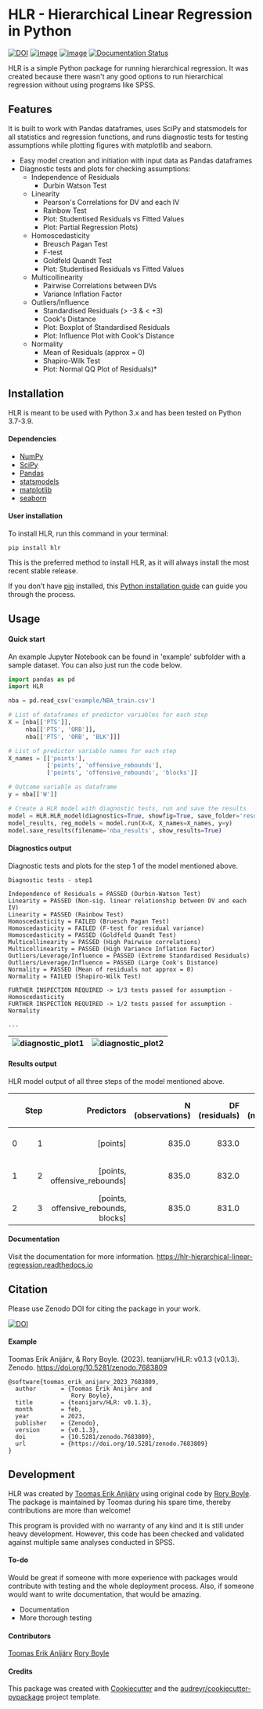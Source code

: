 # HLR - Hierarchical Linear Regression in Python

[![DOI](https://zenodo.org/badge/DOI/10.5281/zenodo.7683809.svg)](https://doi.org/10.5281/zenodo.7683809) [![image](https://img.shields.io/pypi/v/HLR.svg)](https://pypi.python.org/pypi/HLR) [![image](https://img.shields.io/travis/teanijarv/HLR.svg)](https://travis-ci.com/teanijarv/HLR) [![Documentation Status](https://readthedocs.org/projects/hlr-hierarchical-linear-regression/badge/?version=latest)](https://hlr-hierarchical-linear-regression.readthedocs.io/en/latest/?version=latest)

HLR is a simple Python package for running hierarchical regression. It was created because there wasn't any good options to run hierarchical regression without using programs like SPSS.

## Features
It is built to work with Pandas dataframes, uses SciPy and statsmodels for all statistics and regression functions, and runs diagnostic tests for testing assumptions while plotting figures with matplotlib and seaborn.
- Easy model creation and initiation with input data as Pandas dataframes
- Diagnostic tests and plots for checking assumptions:
    - Independence of Residuals
        - Durbin Watson Test
    - Linearity
        - Pearson's Correlations for DV and each IV
        - Rainbow Test
        - Plot: Studentised Residuals vs Fitted Values
        - Plot: Partial Regression Plots)
    - Homoscedasticity
        - Breusch Pagan Test
        - F-test
        - Goldfeld Quandt Test
        - Plot: Studentised Residuals vs Fitted Values
    - Multicollinearity
        - Pairwise Correlations between DVs
        - Variance Inflation Factor
    - Outliers/Influence
        - Standardised Residuals (> -3 & < +3)
        - Cook's Distance
        - Plot: Boxplot of Standardised Residuals
        - Plot: Influence Plot with Cook's Distance
    - Normality
        - Mean of Residuals (approx = 0)
        - Shapiro-Wilk Test
        - Plot: Normal QQ Plot of Residuals)*

## Installation
HLR is meant to be used with Python 3.x and has been tested on Python 3.7-3.9.

#### Dependencies
- [NumPy](https://numpy.org/)
- [SciPy](https://www.scipy.org/)
- [Pandas](https://pandas.pydata.org/)
- [statsmodels](https://www.statsmodels.org/)
- [matplotlib](https://matplotlib.org/)
- [seaborn](https://seaborn.pydata.org/)

#### User installation
To install HLR, run this command in your terminal:

`pip install hlr`

This is the preferred method to install HLR, as it will always install the most recent stable release.

If you don’t have [pip](https://pip.pypa.io/) installed, this [Python installation guide](http://docs.python-guide.org/en/latest/starting/installation/) can guide you through the process.

## Usage

#### Quick start
An example Jupyter Notebook can be found in 'example' subfolder with a sample dataset. You can also just run the code below.

```python
import pandas as pd
import HLR

nba = pd.read_csv('example/NBA_train.csv')

# List of dataframes of predictor variables for each step
X = [nba[['PTS']],
     nba[['PTS', 'ORB']],
     nba[['PTS', 'ORB', 'BLK']]]

# List of predictor variable names for each step
X_names = [['points'],
           ['points', 'offensive_rebounds'], 
           ['points', 'offensive_rebounds', 'blocks']]

# Outcome variable as dataframe
y = nba[['W']]

# Create a HLR model with diagnostic tests, run and save the results
model = HLR.HLR_model(diagnostics=True, showfig=True, save_folder='results', verbose=True)
model_results, reg_models = model.run(X=X, X_names=X_names, y=y)
model.save_results(filename='nba_results', show_results=True)
```
#### Diagnostics output
Diagnostic tests and plots for the step 1 of the model mentioned above.

```
Diagnostic tests - step1

Independence of Residuals = PASSED (Durbin-Watson Test)
Linearity = PASSED (Non-sig. linear relationship between DV and each IV)
Linearity = PASSED (Rainbow Test)
Homoscedasticity = FAILED (Bruesch Pagan Test)
Homoscedasticity = FAILED (F-test for residual variance)
Homoscedasticity = PASSED (Goldfeld Quandt Test)
Multicollinearity = PASSED (High Pairwise correlations)
Multicollinearity = PASSED (High Variance Inflation Factor)
Outliers/Leverage/Influence = PASSED (Extreme Standardised Residuals)
Outliers/Leverage/Influence = PASSED (Large Cook's Distance)
Normality = PASSED (Mean of residuals not approx = 0)
Normality = FAILED (Shapiro-Wilk Test)
 
FURTHER INSPECTION REQUIRED -> 1/3 tests passed for assumption - Homoscedasticity
FURTHER INSPECTION REQUIRED -> 1/2 tests passed for assumption - Normality

...
```

![diagnostic_plot1](https://i.imgur.com/22kFc0F.jpeg)  |  ![diagnostic_plot2](https://i.imgur.com/j8l6qJs.png)
:-------------------------:|:-------------------------:

#### Results output
HLR model output of all three steps of the model mentioned above.

|   | Step |                           Predictors | N (observations) | DF (residuals) | DF (model) | R-squared |   F-value |  P-value (F) |           SSE |     SSTO |  MSE (model) | MSE (residuals) | MSE (total) |                                        Beta coefs |                             P-values (beta coefs) |                       Failed assumptions (check!) | R-squared change | F-value change | P-value (F change) |
|---|-----:|-------------------------------------:|-----------------:|---------------:|-----------:|----------:|----------:|-------------:|--------------:|---------:|-------------:|----------------:|------------:|--------------------------------------------------:|--------------------------------------------------:|--------------------------------------------------:|-----------------:|---------------:|-------------------:|
| 0 |    1 |                             [points] |            835.0 |          833.0 |        1.0 |  0.089297 | 81.677748 | 1.099996e-18 | 123292.827686 | 135382.0 | 12089.172314 |      148.010597 |  162.328537 | {'Constant': -13.846261266053896, 'points': 0.... | {'Constant': 0.023091997486255577, 'points': 1... |                     [Homoscedasticity, Normality] |              NaN |            NaN |                NaN |
| 1 |    2 |         [points, offensive_rebounds] |            835.0 |          832.0 |        2.0 |  0.168503 | 84.302598 | 4.591961e-34 | 112569.697267 | 135382.0 | 11406.151367 |      135.300117 |  162.328537 | {'Constant': -14.225561767669713, 'points': 0.... | {'Constant': 0.014660145903221372, 'points': 1... |                    [Normality, Multicollinearity] |         0.079206 |      79.254406 |       3.372595e-18 |
| 2 |    3 | [points, offensive_rebounds, blocks] |            835.0 |          831.0 |        3.0 |  0.210012 | 73.638176 | 3.065838e-42 | 106950.174175 | 135382.0 |  9477.275275 |      128.700571 |  162.328537 | {'Constant': -21.997353037483723, 'points': 0.... | {'Constant': 0.00015712851466562279, 'points':... | [Normality, Multicollinearity, Outliers/Levera... |         0.041509 |      43.663545 |       6.962046e-11 |

#### Documentation
Visit the documentation for more information.
 <https://hlr-hierarchical-linear-regression.readthedocs.io>

## Citation
Please use Zenodo DOI for citing the package in your work.

[![DOI](https://zenodo.org/badge/DOI/10.5281/zenodo.7683809.svg)](https://doi.org/10.5281/zenodo.7683809)

#### Example

Toomas Erik Anijärv, & Rory Boyle. (2023). teanijarv/HLR: v0.1.3 (v0.1.3). Zenodo. https://doi.org/10.5281/zenodo.7683809
```
@software{toomas_erik_anijarv_2023_7683809,
  author       = {Toomas Erik Anijärv and
                  Rory Boyle},
  title        = {teanijarv/HLR: v0.1.3},
  month        = feb,
  year         = 2023,
  publisher    = {Zenodo},
  version      = {v0.1.3},
  doi          = {10.5281/zenodo.7683809},
  url          = {https://doi.org/10.5281/zenodo.7683809}
}
```

## Development
HLR was created by [Toomas Erik Anijärv](https://www.toomaserikanijarv.com) using original code by [Rory Boyle](https://github.com/rorytboyle). The package is maintained by Toomas during his spare time, thereby contributions are more than welcome!

This program is provided with no warranty of any kind and it is still under heavy development. However, this code has been checked and validated against multiple same analyses conducted in SPSS.

#### To-do
Would be great if someone with more experience with packages would contribute with testing and the whole deployment process. Also, if someone would want to write documentation, that would be amazing.
- Documentation
- More thorough testing

#### Contributors
[Toomas Erik Anijärv](https://github.com/teanijarv)
[Rory Boyle](https://github.com/rorytboyle)

#### Credits
This package was created with [Cookiecutter](https://github.com/audreyr/cookiecutter) and the [audreyr/cookiecutter-pypackage](https://github.com/audreyr/cookiecutter-pypackage) project template.
